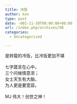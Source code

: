 ```yaml
---
title: 冷饭
author: kxn
type: post
date: -001-11-30T00:00:00+00:00
url: /index.php/archives/98
categories:
  - Uncategorized

---
```

<div>
  是转载的冷饭，比冷饭更加不堪
</div>

<div>
   
</div>

<div>
  七字箴言在心中，
</div>

<div>
  三个问候情意浓；
</div>

<div>
  女士天生有大脑，
</div>

<div>
  为人更是要宽容。
</div>

<div>
   
</div>

<div>
  MJ 伟大！创世之神！
</div>